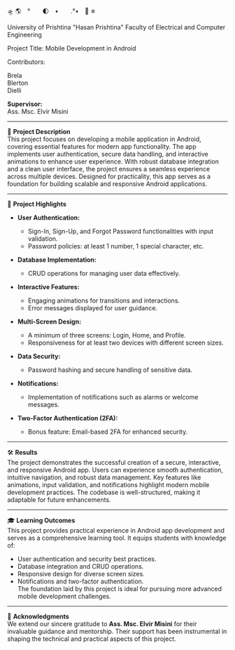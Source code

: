   🛸 🌎　°　　🌓　•　　.°•　📱 ✯ 　　

University of Prishtina "Hasan Prishtina" 
Faculty of Electrical and Computer Engineering

Project Title: Mobile Development in Android

Contributors:

Brela  
Blerton  
Dielli

**Supervisor:**  
Ass. Msc. Elvir Misini

---

📜 **Project Description**  
This project focuses on developing a mobile application in Android, covering essential features for modern app functionality. The app implements user authentication, secure data handling, and interactive animations to enhance user experience. With robust database integration and a clean user interface, the project ensures a seamless experience across multiple devices. Designed for practicality, this app serves as a foundation for building scalable and responsive Android applications.

---

🚀 **Project Highlights**  
- **User Authentication:**  
   - Sign-In, Sign-Up, and Forgot Password functionalities with input validation.  
   - Password policies: at least 1 number, 1 special character, etc.  

- **Database Implementation:**  
   - CRUD operations for managing user data effectively.  

- **Interactive Features:**  
   - Engaging animations for transitions and interactions.  
   - Error messages displayed for user guidance.  

- **Multi-Screen Design:**  
   - A minimum of three screens: Login, Home, and Profile.  
   - Responsiveness for at least two devices with different screen sizes.  

- **Data Security:**  
   - Password hashing and secure handling of sensitive data.  

- **Notifications:**  
   - Implementation of notifications such as alarms or welcome messages.  

- **Two-Factor Authentication (2FA):**  
   - Bonus feature: Email-based 2FA for enhanced security.  

---

🛠 **Results**  
The project demonstrates the successful creation of a secure, interactive, and responsive Android app. Users can experience smooth authentication, intuitive navigation, and robust data management. Key features like animations, input validation, and notifications highlight modern mobile development practices. The codebase is well-structured, making it adaptable for future enhancements.

---

🎓 **Learning Outcomes**  
This project provides practical experience in Android app development and serves as a comprehensive learning tool. It equips students with knowledge of:  
- User authentication and security best practices.  
- Database integration and CRUD operations.  
- Responsive design for diverse screen sizes.  
- Notifications and two-factor authentication.  
The foundation laid by this project is ideal for pursuing more advanced mobile development challenges.

---

🙏 **Acknowledgments**  
We extend our sincere gratitude to  **Ass. Msc. Elvir Misini** for their invaluable guidance and mentorship. Their support has been instrumental in shaping the technical and practical aspects of this project.  
